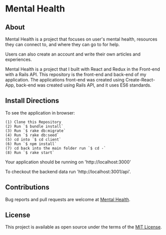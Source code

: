 # Mental Health

## About

Mental Health is a project that focuses on user's mental health, resources they can connect to, and where they can go to for help.

 Users can also create an account and write their own articles and experiences. 

 Mental Health is a project that I built with React and Redux in the Front-end with a Rails API. This repository is the front-end and back-end of my application. The applications front-end was created using Create-React-App, back-end was created using Rails API, and it uses ES6 standards.

## Install Directions

To see the application in browser:
```
(1) Clone this Repository
(2) Run `$ bundle install`
(3) Run `$ rake db:migrate`
(4) Run `$ rake db:seed`
(5) cd into `$ cd client`
(6) Run `$ npm install`
(7) cd back into the main folder run `$ cd -`
(8) Run `$ rake start`

```

Your application should be running on 'http://localhost:3000'

To checkout the backend data run 'http://localhost:3001/api'.

## Contributions


Bug reports and pull requests are welcome at [Mental Health](https://github.com/sakhtar1/mentalhealth).

## License
This project is available as open source under the terms of the [MIT License](https://opensource.org/licenses/MIT).
